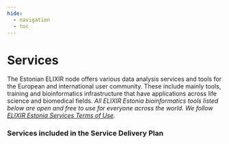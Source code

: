 ```yaml
---
hide:
  - navigation
  - toc
---
```

# Services

<style type="text/css">@media screen and (min-width: 769px) {
    .tool-tiles {
      display: flex;
      min-height: 100%;
      align-items: stretch;
    }
  }
</style>

The Estonian ELIXIR node offers various data analysis services and tools for the European and international user community. These include mainly tools, training and bioinformatics infrastructure that have applications across life science and biomedical fields. _All ELIXIR Estonia bioinformatics tools listed below are open and free to use for everyone across the world. We follow [ELIXIR Estonia Services Terms of Use](../terms.md)._

### Services included in the Service Delivery Plan

<div class="tool-tiles">
<tool-tile description="a web tool for visualizing clustering of multivariate data using Principal Component Analysis and heatmap" doi="http://dx.doi.org/10.1093/nar/gkv468" href="https://biit.cs.ut.ee/clustvis/" name="ClustVis" src="/assets/images/tools/ClustVis.png" tags="visualisation, PCA, heatmap, clustering"></tool-tile>
<tool-tile description="a web server for functional enrichment analysis and conversions of gene lists" doi="http://dx.doi.org/10.1093/nar/gkz369" href="https://biit.cs.ut.ee/gprofiler/" name="g:Profiler" src="/assets/images/tools/gp.png" tags=" enrichment analysis, ORA"></tool-tile>
</div>

<div class="tool-tiles">
<tool-tile description="a web tool for mining large biological networks" doi="http://dx.doi.org/10.1093/nar/gkn230" href="https://biit.cs.ut.ee/gprofiler/" name="GraphWeb" src="/assets/images/tools/GraphWeb.png" tags="networks"></tool-tile>
<tool-tile description="visualisation of high-throughput data on biological pathway charts" doi="http://dx.doi.org/10.1093/bioinformatics/btm581" href="https://biit.cs.ut.ee/kegganim" name="KEGGanim" src="/assets/images/tools/KEGG.png" tags="visualisation, high-throughput data, pathways"></tool-tile>
<tool-tile description="large-scale query facilities for mining across hundreds of datasets" doi="http://dx.doi.org/10.1186/gb-2009-10-12-r139" href="https://biit.cs.ut.ee/mem" name="MEM" src="/assets/images/tools/MEM.png" tags="rank aggregation, visualisation"></tool-tile>
</div>

<div class="tool-tiles">
<tool-tile description="a tool for grouping PCR primers by various compatibility criteria" doi="http://dx.doi.org/10.1007/978-1-59745-528-2_14" href="https://bioinfo.ut.ee/multiplx" name="MultiPLX" src="/assets/images/tools/MultiPLX.png" tags="PCR"></tool-tile>
<tool-tile description="a program for designing PCR primers and oligos" doi="http://dx.doi.org/10.1093/nar/gks596" href="https://bioinfo.ut.ee/primer3" name="Primer3" src="/assets/images/tools/Primer3.png" tags="PCR"></tool-tile>
<tool-tile description="automatic masking of SNPs and repeats across eukaryotic genomes" doi="http://dx.doi.org/10.1093/nar/gkl125" href="https://bioinfo.ut.ee/snpmasker" name="SNPmasker" src="//elixir.ut.ee/sites/default/files/SNPmasker.png" tags="SNP"></tool-tile>
</div>

### Emerging services

<div class="tool-tiles">
<tool-tile description="extracts the most significant biological features (GO annotations, pathways, etc.) of a dataset" doi="http://dx.doi.org/10.1186/s12864-018-5176-x" href="https://biit.cs.ut.ee/funcexplorer" name="funcExplorer" src="/assets/images/tools/funcExplorer.png" tags="clustering"></tool-tile>
<tool-tile description="a web tool to perform multivariable survival analysis using DNA methylation data" doi="http://dx.doi.org/10.2217/epi-2017-0118" href="https://biit.cs.ut.ee/methsurv" name="MethSurv" src="/assets/images/tools/MethSurv.png" tags="methylation,"></tool-tile>
<tool-tile description="a software tool for analysing protein microarray data" doi="http://dx.doi.org/10.1186/s12859-020-03722-z" href="https://biit.cs.ut.ee/pawer" name="PAWER" src="/assets/images/tools/PAWER.png" tags="protein microarray"></tool-tile>
</div>

### In collaboration with <a href="https://www.sanger.ac.uk/group/parts-group/">Parts Group</a> from <a href="https://www.sanger.ac.uk">Wellcome Sanger Institute</a></h3>

<div class="tool-tiles">
<tool-tile description="prediction of prime editing insertion efficiencies using sequence features and DNA repair determinants" doi="https://www.nature.com/articles/s41587-023-01678-y" href="https://elixir.ut.ee/minsepie/" name="MinsePIE" src="/assets/images/tools/minsepie.png" tags="CRISPR/Cas9"></tool-tile>
<tool-tile description="a tool for predicting the distribution of mutations at a CRISPR/Cas9 cut" doi="https://github.com/ananth-pallaseni/FORECasT-repair" href="https://elixir.ut.ee/forecast-repair/" name="FORECasT-repair" src="/assets/images/tools/forecast-repair.png" tags="CRISPR/Cas9"></tool-tile>
</div>

### Training

We are willing to train researchers on the following topics:

- Python programming for biologists;
- RNA-seq analysis;
- R basics;
- R bioconductor;
- R visualisations;
- Linux command line;
- MEM tool;
- g:Profiler toolset;
- ClustVis data visualisation;
- data integration;
- introduction to Cytoscape;
- Primer design;
- hands-on training of the services mentioned above.

### Our instructors

#### Training ELIXIR Node services:

- Priit Adler
- Reidar Anderson
- Hedi Peterson

#### Certified Data and Software carpentry instructors:

- Dmytro Fishman
- Elena Sügis
